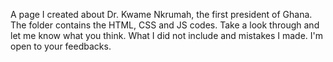 
A page I created about Dr. Kwame Nkrumah, the first president of Ghana.
The folder contains the HTML, CSS and JS codes.
Take a look through and let me know what you think. What I did not include and mistakes I made.
I'm open to your feedbacks.
